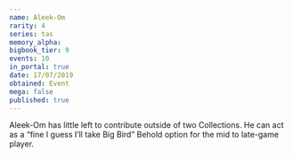 ```yaml
---
name: Aleek-Om
rarity: 4
series: tas
memory_alpha:
bigbook_tier: 9
events: 10
in_portal: true
date: 17/07/2019
obtained: Event
mega: false
published: true
---
```


Aleek-Om has little left to contribute outside of two Collections. He can act as a “fine I guess I’ll take Big Bird” Behold option for the mid to late-game player.

